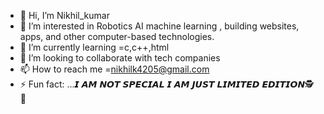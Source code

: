 - 👋 Hi, I’m Nikhil_kumar
- 👀 I’m interested in Robotics AI machine learning , building websites, apps, and other computer-based technologies.
- 🌱 I’m currently learning =c,c++,html
- 💞️ I’m looking to collaborate with tech companies
- 📫 How to reach me =nikhilk4205@gmail.com
- ⚡ Fun fact: ...𝙄 𝘼𝙈 𝙉𝙊𝙏 𝙎𝙋𝙀𝘾𝙄𝘼𝙇 𝙄 𝘼𝙈 𝙅𝙐𝙎𝙏 𝙇𝙄𝙈𝙄𝙏𝙀𝘿 𝙀𝘿𝙄𝙏𝙄𝙊𝙉🕵 📰

<!---
Reaper4205/Reaper4205 is a ✨ special ✨ repository because its `README.md` (this file) appears on your GitHub profile.
You can click the Preview link to take a look at your changes.
--->
